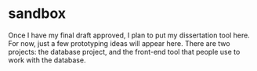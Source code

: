 # sandbox
Once I have my final draft approved, I plan to put my dissertation tool here. For now, just a few prototyping ideas will appear here. There are two projects: the database project, and the front-end tool that people use to work with the database.
